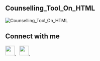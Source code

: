 ## Counselling_Tool_On_HTML
![Counselling_Tool_On_HTML](https://socialify.git.ci/KrishGaur1354/Counselling_Tool_On_HTML/image?description=1&font=Raleway&forks=1&issues=1&language=1&name=1&owner=1&pattern=Charlie%20Brown&pulls=1&stargazers=1&theme=Light)

## Connect with me
  <a href="https://twitter.com/ThatOneKrish">
    <img width="30px" src="https://www.vectorlogo.zone/logos/twitter/twitter-official.svg" />
  </a>&ensp;
   <a href="https://www.instagram.com/ThatOneKrish/">
    <img width="30px" src="https://www.vectorlogo.zone/logos/instagram/instagram-icon.svg" />
  </a>&ensp;



